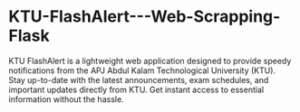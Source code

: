 # KTU-FlashAlert---Web-Scrapping-Flask
KTU FlashAlert is a lightweight web application designed to provide speedy notifications from the APJ Abdul Kalam Technological University (KTU). Stay up-to-date with the latest announcements, exam schedules, and important updates directly from KTU. Get instant access to essential information without the hassle.
